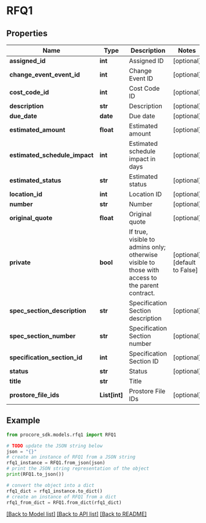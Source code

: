 # RFQ1


## Properties

Name | Type | Description | Notes
------------ | ------------- | ------------- | -------------
**assigned_id** | **int** | Assigned ID | [optional] 
**change_event_event_id** | **int** | Change Event ID | [optional] 
**cost_code_id** | **int** | Cost Code ID | [optional] 
**description** | **str** | Description | [optional] 
**due_date** | **date** | Due date | [optional] 
**estimated_amount** | **float** | Estimated amount | [optional] 
**estimated_schedule_impact** | **int** | Estimated schedule impact in days | [optional] 
**estimated_status** | **str** | Estimated status | [optional] 
**location_id** | **int** | Location ID | [optional] 
**number** | **str** | Number | [optional] 
**original_quote** | **float** | Original quote | [optional] 
**private** | **bool** | If true, visible to admins only; otherwise visible to those with access to the parent contract. | [optional] [default to False]
**spec_section_description** | **str** | Specification Section description | [optional] 
**spec_section_number** | **str** | Specification Section number | [optional] 
**specification_section_id** | **int** | Specification Section ID | [optional] 
**status** | **str** | Status | [optional] 
**title** | **str** | Title | 
**prostore_file_ids** | **List[int]** | Prostore File IDs | [optional] 

## Example

```python
from procore_sdk.models.rfq1 import RFQ1

# TODO update the JSON string below
json = "{}"
# create an instance of RFQ1 from a JSON string
rfq1_instance = RFQ1.from_json(json)
# print the JSON string representation of the object
print(RFQ1.to_json())

# convert the object into a dict
rfq1_dict = rfq1_instance.to_dict()
# create an instance of RFQ1 from a dict
rfq1_from_dict = RFQ1.from_dict(rfq1_dict)
```
[[Back to Model list]](../README.md#documentation-for-models) [[Back to API list]](../README.md#documentation-for-api-endpoints) [[Back to README]](../README.md)


